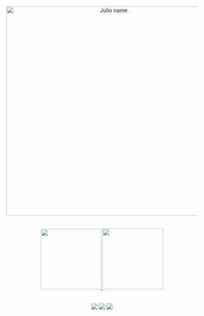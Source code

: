 <div align="center">
  <img align="center" alt="Julio name" width=550" src="https://cdn.discordapp.com/attachments/979089537756176397/991444381896806431/unknown.png">
</div>
<br>
<br>

<div align="center">
  <a href="https://github.com/ojuliocesar">
  <img height="159" src="https://github-readme-stats.vercel.app/api?username=ojuliocesar&show_icons=true&theme=dracula&include_all_commits=true&count_private=true"/>
  <img height="160" src="https://github-readme-stats.vercel.app/api/top-langs/?username=ojuliocesar&layout=compact&langs_count=7&theme=dracula"/>
</div>

<br>
<br>

<div align="center">
<a><img src="https://img.shields.io/badge/Twitter-1DA1F2?style=for-the-badge&logo=twitter&logoColor=white" target="_blank"></a> 
  <a href = "mailto:juliocontact@gmail.com"><img src="https://img.shields.io/badge/Gmail-D14836?style=for-the-badge&logo=gmail&logoColor=white" target="_blank"></a>
  <a target="_blank"><img src="https://img.shields.io/badge/-LinkedIn-%230077B5?style=for-the-badge&logo=linkedin&logoColor=white" target="_blank"></a> 
  </div>
